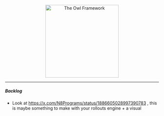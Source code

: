 <p align="center">
  <img src="https://cdn.prod.website-files.com/5ec80a7889378b357778c2fd/5ec80a7889378bc49778c7b6_Turner%20-%20The%20Nightwatcher.jpg" alt="The Owl Framework" width="240" />
</p>

<hr />

<h5 align="left">Backlog</h5>
<p align="left">

- Look at https://x.com/N8Programs/status/1886605028997390783 , this is maybe something to make with your rollouts engine + a visual
</p>
